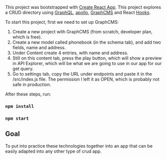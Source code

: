 This project was bootstrapped with [Create React App](https://github.com/facebook/create-react-app).
This project explores a CRUD directory using [GraphQL](https://graphql.org/), [apollo](https://www.apollographql.com/), [GraphCMS](https://graphcms.com/) and React [Hooks](https://reactjs.org/docs/hooks-intro.html).

To start this project, first we need to set up GraphCMS:

1. Create a new project with GraphCMS (from scratch, developer plan, which is free).
2. Create a new model called phonebook (in the schema tab), and add two fields, name and address.
3. Under Content create 4 entries, with name and address.
4. Still on this content tab, press the play button, which will show a preview in API Explorer, which will be what we are going to use in our app for our get query.
5. Go to settings tab, copy the URL under endpoints and paste it in the /src/index.js file. The permission I left it as OPEN, which is probably not safe in production.

After these steps, run: 

### `npm install`

### `npm start`


## Goal
To put into practice these technologies together into an app that can be easily adapted into any other type of crud app.


